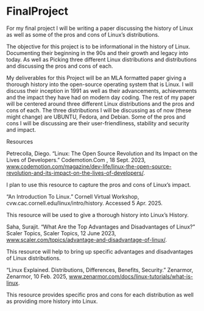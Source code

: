 # FinalProject
For my final project I will be writing a paper discussing the history of Linux as well as some of the pros and cons of Linux’s distributions.  

The objective for this project is to be informational in the history of Linux. Documenting their beginning in the 90s and their growth and legacy into today. As well as Picking three different Linux distributions and distributions and discussing the pros and cons of each.  

My deliverables for this Project will be an MLA formatted paper giving a thorough history into the open-source operating system that is Linux. I will discuss their inception in 1991 as well as their advancements, achievements and the impact they have had on modern day coding. The rest of my paper will be centered around three different Linux distributions and the pros and cons of each. The three distributions I will be discussing as of now (these might change) are UBUNTU, Fedora, and Debian. Some of the pros and cons I will be discussing are their user-friendliness, stability and security and impact.  

Resources  

Petrecolla, Diego. “Linux: The Open Source Revolution and Its Impact on the Lives of Developers.” Codemotion.Com , 18 Sept. 2023, www.codemotion.com/magazine/dev-life/linux-the-open-source-revolution-and-its-impact-on-the-lives-of-developers/. 

I plan to use this resource to capture the pros and cons of Linux’s impact.  

“An Introduction To Linux.” Cornell Virtual Workshop, cvw.cac.cornell.edu/linux/intro/history. Accessed 5 Apr. 2025. 

This resource will be used to give a thorough history into Linux’s History.  

Saha, Surajit. “What Are the Top Advantages and Disadvantages of Linux?” Scaler Topics, Scaler Topics, 12 June 2023, www.scaler.com/topics/advantage-and-disadvantage-of-linux/. 

This resource will help to bring up specific advantages and disadvantages of Linux distributions.  

“Linux Explained. Distributions, Differences, Benefits, Security.” Zenarmor, Zenarmor, 10 Feb. 2025, www.zenarmor.com/docs/linux-tutorials/what-is-linux. 

This resource provides specific pros and cons for each distribution as well as providing	more history into Linux.  
